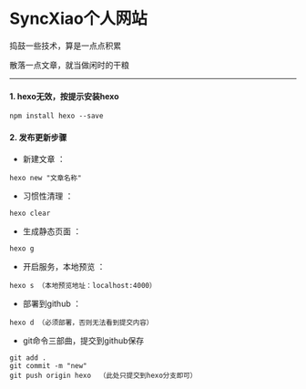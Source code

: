 # SyncXiao个人网站

捣鼓一些技术，算是一点点积累

散落一点文章，就当做闲时的干粮

***
#### 1. hexo无效，按提示安装hexo
```
npm install hexo --save
```

#### 2. 发布更新步骤
- 新建文章 ： 
```
hexo new "文章名称"
```
- 习惯性清理 ：
```
hexo clear
```
- 生成静态页面 ：
```
hexo g
```
- 开启服务，本地预览 ： 
```
hexo s （本地预览地址：localhost:4000）
```
- 部署到github ：
```
hexo d （必须部署，否则无法看到提交内容）
```
- git命令三部曲，提交到github保存
```
git add .
git commit -m "new"
git push origin hexo  （此处只提交到hexo分支即可）
```
